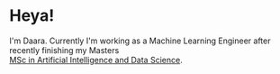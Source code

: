 # Heya!
I'm Daara. Currently I'm working as a Machine Learning Engineer after recently finishing my Masters  
[MSc in Artificial Intelligence and Data Science](https://www.nulondon.ac.uk/degrees/degree-apprenticeships/artificial-intelligence-data-science/).
